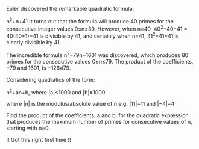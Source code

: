 Euler discovered the remarkable quadratic formula:

n<sup>2</sup>+n+41
It turns out that the formula will produce 40 primes for the consecutive integer values 0≤n≤39. However, when n=40 ,40<sup>2</sup>+40+41 = 40(40+1)+41 is divisible by 41, and certainly when n=41, 41<sup>2</sup>+41+41 is clearly divisible by 41.

The incredible formula n<sup>2</sup>−79n+1601 was discovered, which produces 80 primes for the consecutive values 0≤n≤79. The product of the coefficients, −79 and 1601, is −126479.

Considering quadratics of the form:

n<sup>2</sup>+an+b, where |a|<1000 and |b|≤1000

where |n| is the modulus/absolute value of n
e.g. |11|=11 and |−4|=4  

Find the product of the coefficients, a and b, for the quadratic expression that produces the maximum number of primes for consecutive values of n, starting with n=0.

!! Got this right first time !!